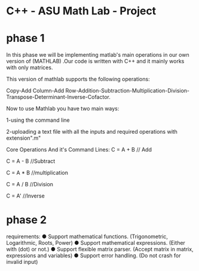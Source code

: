 
# C++ - ASU Math Lab - Project
# phase 1
In this phase we will be implementing matlab's main operations in our own version of (MATHLAB) .Our code is written with C++ and it mainly works with only matrices.

This version of mathlab supports the following operations:

Copy-Add Column-Add Row-Addition-Subtraction-Multiplication-Division-Transpose-Determinant-Inverse-Cofactor.

Now to use Mathlab you have two main ways:

1-using the command line

2-uploading a text file with all the inputs and required operations with extension".m"

Core Operations And it's Command Lines:
C = A + B  // Add

C = A - B  //Subtract

C = A * B  //multiplication

C = A / B  //Division

C = A'     //Inverse

# phase 2  
requirements:
● Support mathematical functions.
 (Trigonometric, Logarithmic, Roots, Power)
● Support mathematical expressions.
 (Either with (dot) or not.)
● Support flexible matrix parser.
 (Accept matrix in matrix, expressions and variables)
● Support error handling.
 (Do not crash for invalid input)
